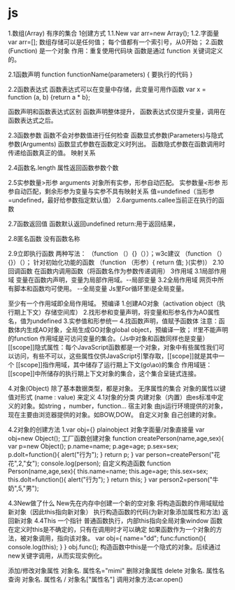 # js
1.数组(Array)
有序的集合
1创建方式
1.1.New  var arr=new Array();
1.2.字面量 var arr=[];
数组存储可以是任何值；
每个值都有一个索引号，从0开始；
2.函数(Function)
是一个对象
作用：重复使用代码块
函数是通过 function 关键词定义的。

2.1函数声明
function functionName(parameters) {
   要执行的代码
}

2.2函数表达式
函数表达式可以在变量中存储，此变量可用作函数
var x = function (a, b) {return a * b};

函数声明和函数表达式区别
函数声明整体提升，
函数表达式仅提升变量，调用在函数表达式之后。

2.3函数参数
函数不会对参数值进行任何检查
函数显式参数(Parameters)与隐式参数(Arguments)
函数显式参数在函数定义时列出。
函数隐式参数在函数调用时传递给函数真正的值。
映射关系

2.4函数名.length 属性返回函数参数个数

2.5实参数量>形参 arguments 对象所有实参，形参自动匹配。
实参数量<形参 形参自动匹配，剩余形参为变量与实参不具有映射关系
              值=undefined（当形参=undefined，最好给参数指定默认值）
2.6arguments.callee当前正在执行的函数

2.7函数返回值
函数默认返回undefined
return:用于返回结果，

2.8匿名函数
没有函数名称

2.9立即执行函数
两种写法：
（function （）{}（））；w3c建议
（function （）{}）（）；
针对初始化功能的函数
（function （形参）{
return 值;
}(实参)）
2.10回调函数
在函数内调用函数（将函数名作为参数传递调用）
3作用域
3.1局部作用域
变量在函数内声明，变量为局部作用域。--局部变量
3.2全局作用域
网页中所有脚本和函数均可使用。 --全局变量
Js里For循环里i是全局变量。

至少有一个作用域即全局作用域。
预编译
1.创建AO对象（activation object（执行期上下文）存储空间库）
2.找形参和变量声明，将变量和形参名作为AO属性名，值为undefined
3.实参值和形参统一
4.找函数声明，值赋予函数体
注意：函数体内生成AO对象，全局生成GO对象global object，预编译一致；
     If里不能声明的function
作用域是可访问变量的集合。（Js中对象和函数同样也是变量）
[[scope]]隐式属性：每个JavaScript函数都是一个对象，对象中有些属性我们可以访问，有些不可以，这些属性仅供JavaScript引擎存取，[[scope]]就是其中一个
[[scope]]指作用域，其中储存了运行期上下文(go\ao)的集合
作用域链：[[scope]]中所储存的执行期上下文对象的集合，这个集合呈链式连接。

4.对象(Object)
除了基本数据类型，都是对象。
无序属性的集合
对象的属性以键值对形式 (name : value) 来定义
4.1对象的分类
内建对象（内置）由es标准中定义的对象。如string ，number，function...
宿主对象 由js运行环境提供的对象，现在主要由浏览器提供的对象。如BOW,DOW。
自定义对象 自己创建的对象。

4.2对象的创建方法
1.var  obj={}   plainobject 对象字面量/对象直接量
   var  obj=new  Object();
工厂函数创建对象
	function createPerson(name,age,sex){
		var p=new Object();
		p.name=name;
		p.age=age;
		p.sex=sex;
		p.doIt=function(){
          alert("行为");
		}
		return p;
    }
    var person=createPerson("花花",2,"女");
console.log(person);
自定义构造函数
    function Person(name,age,sex){
    	this.name=name;
		this.age=age;
		this.sex=sex;
		this.doIt=function(){
          alert("行为");
		}
		return this;
    }
	var person2=person("牛奶",5,"男");

4.3New做了什么
New先在内存中创建一个新的空对象
将构造函数的作用域赋给新对象（因此this指向新对象）
执行构造函数的代码(为新对象添加属性和方法)
返回新对象
4.4This
一个指针
普通函数执行，内部this指向全局对象window
函数在定义时this是不确定的，只有在调用时才可以确定
如果函数作为一个对象的方法，被对象调用，指向该对象。
var obj={
		name="dd";
		func:function(){
			console.log(this);
		}
	}
	obj.func();
构造函数中this是一个隐式的对象。后续通过new关键字调用，从而实现实例化。

添加/修改对象属性 
对象名. 属性名="mimi"
删除对象属性
delete 对象名. 属性名
查询
对象名. 属性名 / 对象名["属性名"]
调用对象方法car.open()
